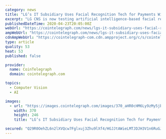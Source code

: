 ```yaml
---
category: news
title: "LG’s IT Subsidiary Uses Facial Recognition Tech for Payments With Digital Currency"
excerpt: "LG CNS is now testing artificial intelligence-based facial recognition technology to conduct payments with a digital currency. LG Corporation’s IT services subsidiary is now testing artificial intelligence-based facial recognition technology which allows users to conduct payments using digital currency. LG CNS used its employees to test the ..."
publishedDateTime: 2020-04-23T20:05:00Z
webUrl: "https://cointelegraph.com/news/lgs-it-subsidiary-uses-facial-recognition-tech-for-payments-with-digital-currency"
ampWebUrl: "https://cointelegraph.com/news/lgs-it-subsidiary-uses-facial-recognition-tech-for-payments-with-digital-currency/amp"
cdnAmpWebUrl: "https://cointelegraph-com.cdn.ampproject.org/c/s/cointelegraph.com/news/lgs-it-subsidiary-uses-facial-recognition-tech-for-payments-with-digital-currency/amp"
type: article
quality: 53
heat: 53
published: false

provider:
  name: CoinTelegraph
  domain: cointelegraph.com

topics:
  - Computer Vision
  - AI

images:
  - url: "https://images.cointelegraph.com/images/370_aHR0cHM6Ly9zMy5jb2ludGVsZWdyYXBoLmNvbS9zdG9yYWdlL3VwbG9hZHMvdmlldy8wYjA1YTFmNzY2MWJjN2Y3MzdhOTU2YmE4Njg5ZWExOC5qcGc=.jpg"
    width: 370
    height: 246
    title: "LG’s IT Subsidiary Uses Facial Recognition Tech for Payments With Digital Currency"

secured: "Q29R0OehZL6n2lXVQcw7Fglxuj3Zhu9lXf4/HGJJtAWieLMTJDJH3V1n6RuGJWOZmw2sLQP/XwZxq0K7V7fhQfHNyt49Pbuj0JaRLfJs1e/3Yh8RDBsE73mvgsNEv4ZvWyOer8g8SsX8FbVis4X3mOePe+Y9J4FK2t7Oq+0NBewk02I2v2OA19C7zXWa3kSjxP0RhwBCqAs525Srfb8LCVxcDXBmu3HesbvQhATq1/x7NsDb6sPMVFgM9g8DS4EmXlGpf8lO6rO/+Ti0ELHxXKAJqGW9uEY789BlCXmGhqsmVWH/xPFsXzYgZFrVbR/V;VTyT1Ke+9mPfidbYn2ol8w=="
---
```


